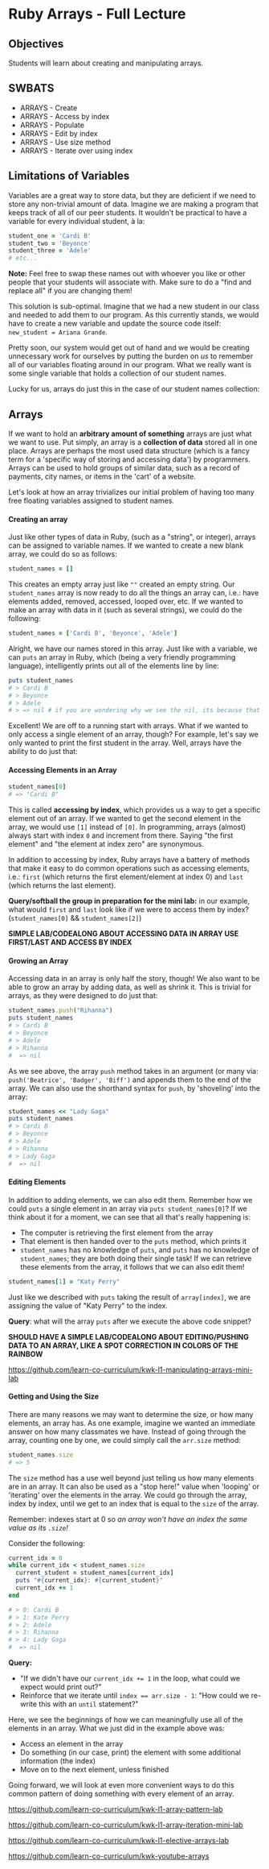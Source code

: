 # Ruby Arrays - Full Lecture

## Objectives

Students will learn about creating and manipulating arrays.

## SWBATS

+ ARRAYS - Create
+ ARRAYS - Access by index
+ ARRAYS - Populate
+ ARRAYS - Edit by index
+ ARRAYS - Use size method
+ ARRAYS - Iterate over using index

## Limitations of Variables

Variables are a great way to store data, but they are deficient if we need to store any non-trivial amount of data. Imagine we are making a program that keeps track of all of our peer students. It wouldn't be practical to have a variable for every individual student, à la:

```ruby
student_one = 'Cardi B'
student_two = 'Beyonce'
student_three = 'Adele'
# etc...
```

**Note:** Feel free to swap these names out with whoever you like or other people that your students will associate with. Make sure to do a "find and replace all" if you are changing them!

This solution is sub-optimal. Imagine that we had a new student in our class and needed to add them to our program. As this currently stands, we would have to create a new variable and update the source code itself: `new_student = Ariana Grande`.

Pretty soon, our system would get out of hand and we would be creating unnecessary work for ourselves by putting the burden on _us_ to remember all of our variables floating around in our program. What we really want is some single variable that holds a collection of our student names.

Lucky for us, arrays do just this in the case of our student names collection:

## Arrays

If we want to hold an **arbitrary amount of something** arrays are just what we want to use. Put simply, an array is a **collection of data** stored all in one place. Arrays are perhaps the most used data structure (which is a fancy term for a 'specific way of storing and accessing data') by programmers. Arrays can be used to hold groups of similar data, such as a record of payments, city names, or items in the 'cart' of a website.  

Let's look at how an array trivializes our initial problem of having too many free floating variables assigned to student names.

#### Creating an array

Just like other types of data in Ruby, (such as a "string", or integer), arrays can be assigned to variable names. If we wanted to create a new blank array, we could do so as follows:

```Ruby
student_names = []
```

This creates an empty array just like `""` created an empty string. Our `student_names` array is now ready to do all the things an array can, i.e.: have elements added, removed, accessed, looped over, etc. If we wanted to make an array with data in it (such as several strings), we could do the following:

```Ruby
student_names = ['Cardi B', 'Beyonce', 'Adele']
```

Alright, we have our names stored in this array. Just like with a variable, we can `puts` an array in Ruby, which (being a very friendly programming language), intelligently prints out all of the elements line by line:

```ruby
puts student_names
# > Cardi B
# > Beyonce
# > Adele
# > => nil # if you are wondering why we see the nil, its because that's the return value of the method `puts` itself. IRB prints return values to the terminal by default.
```

Excellent! We are off to a running start with arrays. What if we wanted to only access a single element of an array, though? For example, let's say we only wanted to print the first student in the array. Well, arrays have the ability to do just that:

#### Accessing Elements in an Array

```ruby
student_names[0]
# => "Cardi B"
```

This is called **accessing by index**, which provides us a way to get a specific element out of an array. If we wanted to get the second element in the array, we would use `[1]` instead of `[0]`. In programming, arrays (almost) always start with index `0` and increment from there. Saying "the first element" and "the element at index zero" are synonymous.

In addition to accessing by index, Ruby arrays have a battery of methods that make it easy to do common operations such as accessing elements, i.e.: `first` (which returns the first element/element at index 0) and `last` (which returns the last element).

**Query/softball the group in preparation for the mini lab:** in our example, what would `first` and `last` look like if we were to access them by index? (`student_names[0]` && `student_names[2]`)

**SIMPLE LAB/CODEALONG ABOUT ACCESSING DATA IN ARRAY USE FIRST/LAST AND ACCESS BY INDEX**

#### Growing an Array

Accessing data in an array is only half the story, though! We also want to be able to grow an array by adding data, as well as shrink it. This is trivial for arrays, as they were designed to do just that:

```ruby
student_names.push("Rihanna")
puts student_names
# > Cardi B
# > Beyonce
# > Adele
# > Rihanna
#  => nil
```

As we see above, the array `push` method takes in an argument (or many via: `push('Beatrice', 'Badger', 'Biff')` and appends them to the end of the array. We can also use the shorthand syntax for `push`, by 'shoveling' into the array:

```Ruby
student_names << "Lady Gaga"
puts student_names
# > Cardi B
# > Beyonce
# > Adele
# > Rihanna
# > Lady Gaga
#  => nil
```

#### Editing Elements

In addition to adding elements, we can also edit them. Remember how we could `puts` a single element in an array via `puts student_names[0]`? If we think about it for a moment, we can see that all that's really happening is:
  - The computer is retrieving the first element from the array
  - That element is then handed over to the `puts` method, which prints it
  - `student_names` has no knowledge of `puts`, and `puts` has no knowledge of `student_names`; they are both doing their single task!
If we can retrieve these elements from the array, it follows that we can also edit them!

```Ruby
student_names[1] = "Katy Perry"
```

Just like we described with `puts` taking the result of `array[index]`, we are assigning the value of "Katy Perry" to the index.

**Query**: what will the array `puts` after we execute the above code snippet?

**SHOULD HAVE A SIMPLE LAB/CODEALONG ABOUT EDITING/PUSHING DATA TO AN ARRAY, LIKE A SPOT CORRECTION IN COLORS OF THE RAINBOW**

https://github.com/learn-co-curriculum/kwk-l1-manipulating-arrays-mini-lab

#### Getting and Using the Size

There are many reasons we may want to determine the size, or how many elements, an array has. As one example, imagine we wanted an immediate answer on how many classmates we have. Instead of going through the array, counting one by one, we could simply call the `arr.size` method:

```Ruby
student_names.size
# => 5
```

The `size` method has a use well beyond just telling us how many elements are in an array. It can also be used as a "stop here!" value when 'looping' or 'iterating' over the elements in the array. We could go through the array, index by index, until we get to an index that is equal to the `size` of the array.

Remember: indexes start at 0 so _an array won't have an index the same value as its `.size`!_

Consider the following:

```Ruby
current_idx = 0
while current_idx < student_names.size
  current_student = student_names[current_idx]
  puts "#{current_idx}: #{current_student}"
  current_idx += 1
end

# > 0: Cardi B
# > 1: Kate Perry
# > 2: Adele
# > 3: Rihanna
# > 4: Lady Gaga
#  => nil
```

**Query:**
  - "If we didn't have our `current_idx += 1` in the loop, what could we expect would print out?"
  - Reinforce that we iterate until `index == arr.size - 1`: "How could we re-write this with an `until` statement?"

Here, we see the beginnings of how we can meaningfully use all of the elements in an array. What we just did in the example above was:
  - Access an element in the array
  - Do something (in our case, print) the element with some additional information (the index)
  - Move on to the next element, unless finished

Going forward, we will look at even more convenient ways to do this common pattern of doing something with every element of an array.

https://github.com/learn-co-curriculum/kwk-l1-array-pattern-lab

https://github.com/learn-co-curriculum/kwk-l1-array-iteration-mini-lab

https://github.com/learn-co-curriculum/kwk-l1-elective-arrays-lab

https://github.com/learn-co-curriculum/kwk-youtube-arrays
